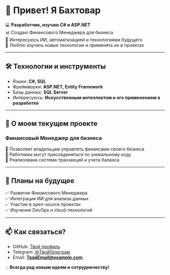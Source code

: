 # 👋 Привет! Я Бахтовар

💻 **Разработчик, изучаю C# и ASP.NET**  
📊 Создаю Финансового Менеджера для бизнеса  
🤖 Интересуюсь ИИ, автоматизацией и технологиями будущего  
🚀 Люблю изучать новые технологии и применять их в проектах  

---  

## 🛠️ Технологии и инструменты

- Языки: **C#, SQL**  
- Фреймворки: **ASP.NET, Entity Framework**  
- Базы данных: **SQL Server**  
- Интересуюсь: **Искусственным интеллектом и его применением в разработке**  

---  

## 📌 О моем текущем проекте

### **Финансовый Менеджер для бизнеса**  
🔹 Позволяет владельцам управлять финансами своего бизнеса  
🔹 Работники могут присоединяться по уникальному коду  
🔹 Реализована система транзакций и учета баланса  

---  

## 🚀 Планы на будущее

✅ Развитие Финансового Менеджера  
✅ Интеграция ИИ для анализа данных  
✅ Участие в open-source проектах  
✅ Изучение DevOps и cloud-технологий  

---  

## 📫 Как связаться?

- GitHub: [Твой профиль](https://github.com/ТвойUsername)  
- Telegram: [@ТвойТелеграм](https://t.me/ТвойТелеграм)  
- Email: **ТвойEmail@example.com**  

💡 **Всегда рад новым идеям и сотрудничеству!**
